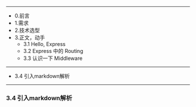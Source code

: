 ---------

- 0.前言
- 1.需求
- 2.技术选型
- 3.正文，动手
  - 3.1 Hello, Express
  - 3.2 Express 中的 Routing
  - 3.3 认识一下 Middleware

---------

  - 3.4 引入markdown解析

---------

### 3.4 引入markdown解析